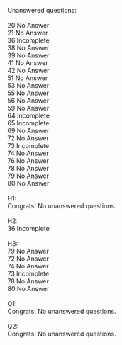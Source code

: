 Unanswered questions:<br /><br />20 No Answer<br />21 No Answer<br />36 Incomplete<br />38 No Answer<br />39 No Answer<br />41 No Answer<br />42 No Answer<br />51 No Answer<br />53 No Answer<br />55 No Answer<br />56 No Answer<br />59 No Answer<br />64 Incomplete<br />65 Incomplete<br />69 No Answer<br />72 No Answer<br />73 Incomplete<br />74 No Answer<br />76 No Answer<br />78 No Answer<br />79 No Answer<br />80 No Answer<br /><br />H1:<br />Congrats! No unanswered questions.<br /><br />H2:<br />36 Incomplete<br /><br />H3:<br />79 No Answer<br />72 No Answer<br />74 No Answer<br />73 Incomplete<br />78 No Answer<br />80 No Answer<br /><br />Q1:<br />Congrats! No unanswered questions.<br /><br />Q2:<br />Congrats! No unanswered questions.<br /><br />
